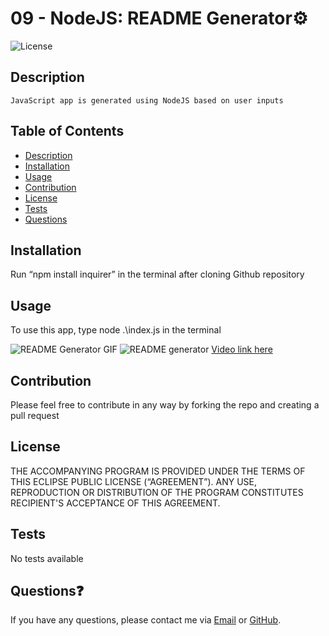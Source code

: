 # 09 - NodeJS: README Generator⚙️
![License](https://img.shields.io/badge/License-Eclipse-red)

## Description
```
JavaScript app is generated using NodeJS based on user inputs 
```
## Table of Contents
*  [Description](#description)
*  [Installation](#installation)
*  [Usage](#usage)
*  [Contribution](#contribution)
*  [License](#license)
*  [Tests](#tests)
*  [Questions](#questions)

## Installation
Run “npm install inquirer” in the terminal after cloning Github repository

## Usage
To use this app, type node .\index.js in the terminal 

![README Generator GIF](https://user-images.githubusercontent.com/93589073/153795747-fdd4441c-c2cf-4517-9f50-7609111e6991.gif)
![README generator](https://user-images.githubusercontent.com/93589073/153795752-3d4517b3-5ca8-435a-9c45-725b1bf5592e.PNG)
[Video link here](https://user-images.githubusercontent.com/93589073/153796387-3622123f-a865-44dc-9bb7-44fbae71ee0a.mp4)

## Contribution
Please feel free to contribute in any way by forking the repo and creating a pull request

## License
THE ACCOMPANYING PROGRAM IS PROVIDED UNDER THE TERMS OF THIS ECLIPSE PUBLIC LICENSE (“AGREEMENT”). ANY USE, REPRODUCTION OR DISTRIBUTION OF THE PROGRAM CONSTITUTES RECIPIENT'S ACCEPTANCE OF THIS AGREEMENT.

## Tests
No tests available

## Questions❓
If you have any questions, please contact me via [Email](mailto:liz.mackle@outlook.com) or [GitHub](https://github.com/LizMackle).


